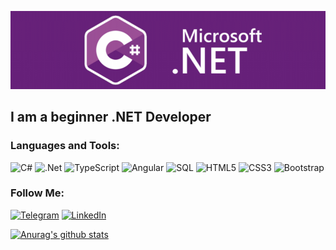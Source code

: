 ![Header](https://github.com/ItIsWayOfLife/ItIsWayOfLife/blob/main/assets/dotnet.png)

## I am a beginner .NET Developer


### Languages and Tools:
![C#](https://img.shields.io/badge/-Sharp-090909?style=for-the-badge&logo=C&logoColor=E5D3FF)
![.Net](https://img.shields.io/badge/-.Net-090909?style=for-the-badge&logo=.net&logoColor=E5D3FF)
![TypeScript](https://img.shields.io/badge/-TypeScript-090909?style=for-the-badge&logo=TypeScript&logoColor=E9D54D)
![Angular](https://img.shields.io/badge/-Angular-090909?style=for-the-badge&logo=Angular&logoColor=E5D3FF)
![SQL](https://img.shields.io/badge/-sql-090909?style=for-the-badge&logo=mysql&logoColor=00648B)
![HTML5](https://img.shields.io/badge/-HTML5-090909?style=for-the-badge&logo=HTML5&logoColor=00648B)
![CSS3](https://img.shields.io/badge/-CSS3-090909?style=for-the-badge&logo=CSS3&logoColor=00648B)
![Bootstrap](https://img.shields.io/badge/-Bootstrap-090909?style=for-the-badge&logo=Bootstrap&logoColor=007BB6)


### Follow Me:
[![Telegram](https://img.shields.io/badge/-Telegram-090909?style=for-the-badge&logo=telegram&logoColor=27A0D9)](https://t.me/AntonGunko)
[![LinkedIn](https://img.shields.io/badge/-LinkedIn-090909?style=for-the-badge&logo=linkedin&logoColor=007BB6)](https://www.linkedin.com/in/antongunko/)


[![Anurag's github stats](https://github-readme-stats.vercel.app/api?username=ItIsWayOfLife&show_icons=truetheme=radical)](https://github.com/anuraghazra/github-readme-stats)
